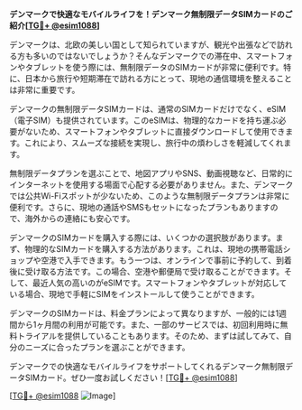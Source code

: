 **デンマークで快適なモバイルライフを！デンマーク無制限データSIMカードのご紹介[[TG💪+ @esim1088](https://t.me/s/esim1088)]**

デンマークは、北欧の美しい国として知られていますが、観光や出張などで訪れる方も多いのではないでしょうか？そんなデンマークでの滞在中、スマートフォンやタブレットを使う際には、無制限データのSIMカードが非常に便利です。特に、日本から旅行や短期滞在で訪れる方にとって、現地の通信環境を整えることは非常に重要です。

デンマークの無制限データSIMカードは、通常のSIMカードだけでなく、eSIM（電子SIM）も提供されています。このeSIMは、物理的なカードを持ち運ぶ必要がないため、スマートフォンやタブレットに直接ダウンロードして使用できます。これにより、スムーズな接続を実現し、旅行中の煩わしさを軽減してくれます。

無制限データプランを選ぶことで、地図アプリやSNS、動画視聴など、日常的にインターネットを使用する場面で心配する必要がありません。また、デンマークでは公共Wi-Fiスポットが少ないため、このような無制限データプランは非常に便利です。さらに、現地の通話やSMSもセットになったプランもありますので、海外からの連絡にも安心です。

デンマークのSIMカードを購入する際には、いくつかの選択肢があります。まず、物理的なSIMカードを購入する方法があります。これは、現地の携帯電話ショップや空港で入手できます。もう一つは、オンラインで事前に予約して、到着後に受け取る方法です。この場合、空港や郵便局で受け取ることができます。そして、最近人気の高いのがeSIMです。スマートフォンやタブレットが対応している場合、現地で手軽にSIMをインストールして使うことができます。

デンマークのSIMカードは、料金プランによって異なりますが、一般的には1週間から1ヶ月間の利用が可能です。また、一部のサービスでは、初回利用時に無料トライアルを提供していることもあります。そのため、まずは試してみて、自分のニーズに合ったプランを選ぶことができます。

デンマークでの快適なモバイルライフをサポートしてくれるデンマーク無制限データSIMカード。ぜひ一度お試しください！[[TG💪+ @esim1088](https://t.me/s/esim1088)]

[[TG💪+ @esim1088](https://t.me/s/esim1088) ![Image](https://i.postimg.cc/Y0z9fWf4/image.png)]